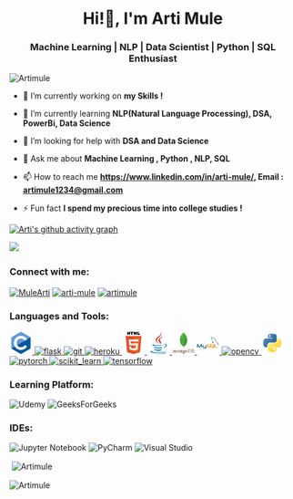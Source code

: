 
<h1 align="center">Hi!👋, I'm Arti Mule</h1>
<h3 align="center">Machine Learning | NLP | Data Scientist | Python | SQL Enthusiast </h3>

<p align="left"> <img src="https://komarev.com/ghpvc/?username=Artimule&label=Profile%20views&color=0e75b6&style=for-the-badge" alt="Artimule" /> </p>

- 🔭 I’m currently working on **my Skills !**

- 🌱 I’m currently learning **NLP(Natural Language Processing), DSA, PowerBi, Data Science**

- 🤝 I’m looking for help with **DSA and Data Science**

- 💬 Ask me about **Machine Learning , Python , NLP, SQL**

- 📫 How to reach me **https://www.linkedin.com/in/arti-mule/, Email : artimule1234@gmail.com**

- ⚡ Fun fact **I spend my precious time into college studies !** 


[![Arti's github activity graph](https://activity-graph.herokuapp.com/graph?username=Artimule&theme=react-dark)](https://github.com/Artimule/github-readme-activity-graph)

<img src="https://github-readme-stats.vercel.app/api?username=Coollaitar&&show_icons=true&title_color=#1AC4BF&icon_color=775BD5&text_color=#1AC4BF&bg_color=#100111">

<h3 align="left">Connect with me:</h3>
<p align="left">
<a href="https://twitter.com/MuleArti" target="blank"><img align="center" src="https://raw.githubusercontent.com/rahuldkjain/github-profile-readme-generator/master/src/images/icons/Social/twitter.svg" alt="MuleArti" height="30" width="40" /></a>  
<a href="https://www.linkedin.com/in/arti-mule/" target="blank"><img align="center" src="https://raw.githubusercontent.com/rahuldkjain/github-profile-readme-generator/master/src/images/icons/Social/linked-in-alt.svg" alt="arti-mule" height="30" width="40" /></a> 
<a href="https://www.kaggle.com/artimule" target="blank"><img align="center" src="https://raw.githubusercontent.com/rahuldkjain/github-profile-readme-generator/master/src/images/icons/Social/kaggle.svg" alt="artimule" height="30" width="40" /></a>


<h3 align="left">Languages and Tools:</h3>
<p align="left"> 
<a href="https://www.cprogramming.com/" target="_blank"> <img src="https://raw.githubusercontent.com/devicons/devicon/master/icons/c/c-original.svg" alt="c" width="40" height="40"/> </a>
<a href="https://flask.palletsprojects.com/" target="_blank"> <img src="https://www.vectorlogo.zone/logos/pocoo_flask/pocoo_flask-icon.svg" alt="flask" width="40" height="40"/> </a>
<a href="https://git-scm.com/" target="_blank"> <img src="https://www.vectorlogo.zone/logos/git-scm/git-scm-icon.svg" alt="git" width="40" height="40"/> </a> 
<a href="https://heroku.com" target="_blank"> <img src="https://www.vectorlogo.zone/logos/heroku/heroku-icon.svg" alt="heroku" width="40" height="40"/> </a> 
<a href="https://www.w3.org/html/" target="_blank"> <img src="https://raw.githubusercontent.com/devicons/devicon/master/icons/html5/html5-original-wordmark.svg" alt="html5" width="40" height="40"/> </a> 
<a href="https://www.java.com" target="_blank"> <img src="https://raw.githubusercontent.com/devicons/devicon/master/icons/java/java-original.svg" alt="java" width="40" height="40"/> </a> 
<a href="https://www.mongodb.com/" target="_blank"> <img src="https://raw.githubusercontent.com/devicons/devicon/master/icons/mongodb/mongodb-original-wordmark.svg" alt="mongodb" width="40" height="40"/> </a> 
<a href="https://www.mysql.com/" target="_blank"> <img src="https://raw.githubusercontent.com/devicons/devicon/master/icons/mysql/mysql-original-wordmark.svg" alt="mysql" width="40" height="40"/> </a> 
<a href="https://opencv.org/" target="_blank"> <img src="https://www.vectorlogo.zone/logos/opencv/opencv-icon.svg" alt="opencv" width="40" height="40"/> </a> 
<a href="https://www.python.org" target="_blank"> <img src="https://raw.githubusercontent.com/devicons/devicon/master/icons/python/python-original.svg" alt="python" width="40" height="40"/> </a> 
<a href="https://pytorch.org/" target="_blank"> <img src="https://www.vectorlogo.zone/logos/pytorch/pytorch-icon.svg" alt="pytorch" width="40" height="40"/> </a> 
<a href="https://scikit-learn.org/" target="_blank"> <img src="https://upload.wikimedia.org/wikipedia/commons/0/05/Scikit_learn_logo_small.svg" alt="scikit_learn" width="40" height="40"/> </a> 
<a href="https://www.tensorflow.org" target="_blank"> <img src="https://www.vectorlogo.zone/logos/tensorflow/tensorflow-icon.svg" alt="tensorflow" width="40" height="40"/> </a> </p>

<h3 align="left">Learning Platform:</h3>

![Udemy](https://img.shields.io/badge/Udemy-A435F0?style=for-the-badge&logo=Udemy&logoColor=white) ![GeeksForGeeks](https://img.shields.io/badge/GeeksforGeeks-gray?style=for-the-badge&logo=geeksforgeeks&logoColor=35914c)
 
<h3 align="left">IDEs:</h3>

![Jupyter Notebook](https://img.shields.io/badge/jupyter-%23FA0F00.svg?style=for-the-badge&logo=jupyter&logoColor=white) ![PyCharm](https://img.shields.io/badge/pycharm-143?style=for-the-badge&logo=pycharm&logoColor=black&color=black&labelColor=green) 
![Visual Studio](https://img.shields.io/badge/Visual%20Studio-5C2D91.svg?style=for-the-badge&logo=visual-studio&logoColor=white)

<p>&nbsp;<img align="center" src="https://github-readme-stats.vercel.app/api?username=Artimule&show_icons=true&locale=en" alt="Artimule" /></p>

<p><img align="center" src="https://github-readme-streak-stats.herokuapp.com/?user=ArtiMule&" alt="Artimule" /></p>
